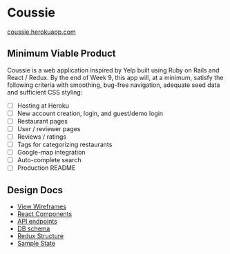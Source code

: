 # Coussie

[coussie.herokuapp.com][link]

[link]: http://coussie.herokuapp.com

## Minimum Viable Product

Coussie is a web application inspired by Yelp built using Ruby on Rails
and React / Redux. By the end of Week 9, this app will, at a minimum,
satisfy the following criteria with smoothing, bug-free navigation,
adequate seed data and sufficient CSS styling:

- [ ] Hosting at Heroku
- [ ] New account creation, login, and guest/demo login
- [ ] Restaurant pages
- [ ] User / reviewer pages
- [ ] Reviews / ratings
- [ ] Tags for categorizing restaurants
- [ ] Google-map integration
- [ ] Auto-complete search
- [ ] Production README

## Design Docs

* [View Wireframes][wireframes]
* [React Components][components]
* [API endpoints][endpoints]
* [DB schema][schema]
* [Redux Structure][structure]
* [Sample State][state]

[wireframes]: /docs/wireframes/
[components]: /docs/component-hierarchy.md
[endpoints]: /docs/api_endpoints.md
[schema]: /docs/db_schema.md
[structure]: /docs/redux_structure.md
[state]: /docs/sample_state.md
